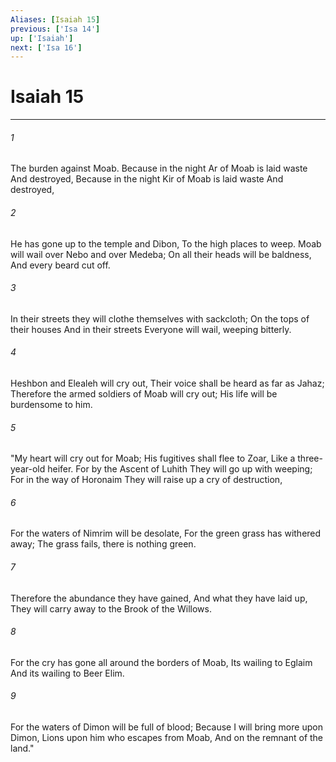 ```yaml
---
Aliases: [Isaiah 15]
previous: ['Isa 14']
up: ['Isaiah']
next: ['Isa 16']
---
```

# Isaiah 15

***


###### 1 
The burden against Moab. Because in the night Ar of Moab is laid waste And destroyed, Because in the night Kir of Moab is laid waste And destroyed, 

###### 2 
He has gone up to the temple and Dibon, To the high places to weep. Moab will wail over Nebo and over Medeba; On all their heads will be baldness, And every beard cut off. 

###### 3 
In their streets they will clothe themselves with sackcloth; On the tops of their houses And in their streets Everyone will wail, weeping bitterly. 

###### 4 
Heshbon and Elealeh will cry out, Their voice shall be heard as far as Jahaz; Therefore the armed soldiers of Moab will cry out; His life will be burdensome to him. 

###### 5 
"My heart will cry out for Moab; His fugitives shall flee to Zoar, Like a three-year-old heifer. For by the Ascent of Luhith They will go up with weeping; For in the way of Horonaim They will raise up a cry of destruction, 

###### 6 
For the waters of Nimrim will be desolate, For the green grass has withered away; The grass fails, there is nothing green. 

###### 7 
Therefore the abundance they have gained, And what they have laid up, They will carry away to the Brook of the Willows. 

###### 8 
For the cry has gone all around the borders of Moab, Its wailing to Eglaim And its wailing to Beer Elim. 

###### 9 
For the waters of Dimon will be full of blood; Because I will bring more upon Dimon, Lions upon him who escapes from Moab, And on the remnant of the land."
